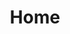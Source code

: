 ---
title: Home
home: true
heroImage: /mailogo1.png 
heroText: THEMAKBYMAK
tagline: A place for some of Mai's stories
actionText: Come On In >>
actionLink: " "
features:
- 
    title: Little Thoughts
    details: It could be about studies, a pretty major part of my life now. It could be about work. Or it could be about life. Just some random thoughts that come into my mind which I could properly translate to words. 
- 
    title:  Golden Nuggets
    details: This is to remind myself of what I have learnt in school, at work and from many amazing people I have met in my life. Disclaimer - it may include short, glitchy snippets knowledge with ugly doodles. 
- 
    title: Fancy Bits
    details: Anything fancy belongs in this category. Perhaps some photos. Or some book/movie recommendation I have chanced upon which may be fancy to you too. So we can be fancy together.
footer: Love Always, Mai
---